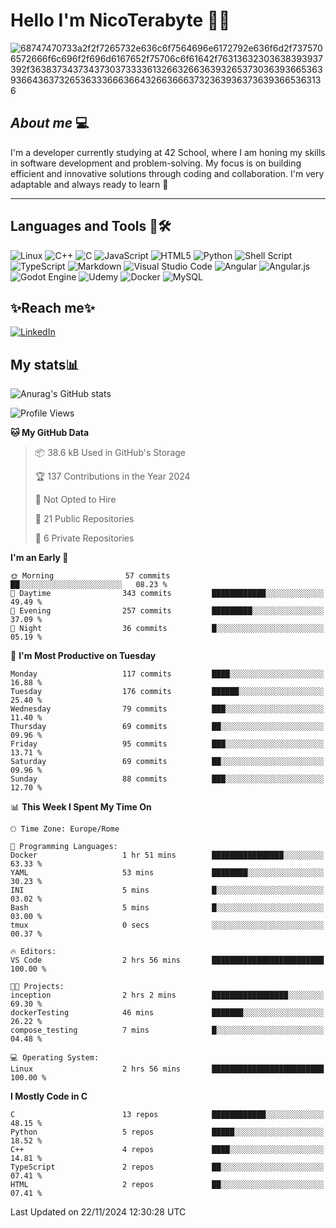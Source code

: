 # Hello I'm NicoTerabyte 🐧🔨

![68747470733a2f2f7265732e636c6f7564696e6172792e636f6d2f7375706572666f6c696f2f696d6167652f75706c6f61642f76313632303638393937392f363837343734373037333361326632663639326537303639366536393664363732653633366636643266366637323639363736393665363136](https://user-images.githubusercontent.com/58959408/232639433-cb0aea21-66f0-4508-a771-85e2089c5a87.gif)



## _About me_ 💻

I'm a developer currently studying at 42 School, where I am honing my skills in software development and problem-solving. My focus is on building efficient and innovative solutions through coding and collaboration. I'm very adaptable and always ready to learn 🚀

---

## **Languages and Tools 🧰🛠️**
![Linux](https://img.shields.io/badge/Linux-FCC624?style=for-the-badge&logo=linux&logoColor=black)
![C++](https://img.shields.io/badge/c++-%2300599C.svg?style=for-the-badge&logo=c%2B%2B&logoColor=white)
![C](https://img.shields.io/badge/c-%2300599C.svg?style=for-the-badge&logo=c&logoColor=white)
![JavaScript](https://img.shields.io/badge/javascript-%23323330.svg?style=for-the-badge&logo=javascript&logoColor=%23F7DF1E)
![HTML5](https://img.shields.io/badge/html5-%23E34F26.svg?style=for-the-badge&logo=html5&logoColor=white)
![Python](https://img.shields.io/badge/python-3670A0?style=for-the-badge&logo=python&logoColor=ffdd54)
![Shell Script](https://img.shields.io/badge/shell_script-%23121011.svg?style=for-the-badge&logo=gnu-bash&logoColor=white)
![TypeScript](https://img.shields.io/badge/typescript-%23007ACC.svg?style=for-the-badge&logo=typescript&logoColor=white)
![Markdown](https://img.shields.io/badge/markdown-%23000000.svg?style=for-the-badge&logo=markdown&logoColor=white)
![Visual Studio Code](https://img.shields.io/badge/Visual%20Studio%20Code-0078d7.svg?style=for-the-badge&logo=visual-studio-code&logoColor=white)
![Angular](https://img.shields.io/badge/angular-%23DD0031.svg?style=for-the-badge&logo=angular&logoColor=white)
![Angular.js](https://img.shields.io/badge/angular.js-%23E23237.svg?style=for-the-badge&logo=angularjs&logoColor=white)
![Godot Engine](https://img.shields.io/badge/GODOT-%23FFFFFF.svg?style=for-the-badge&logo=godot-engine)
![Udemy](https://img.shields.io/badge/Udemy-A435F0?style=for-the-badge&logo=Udemy&logoColor=white)
![Docker](https://img.shields.io/badge/docker-%230db7ed.svg?style=for-the-badge&logo=docker&logoColor=white)
![MySQL](https://img.shields.io/badge/mysql-4479A1.svg?style=for-the-badge&logo=mysql&logoColor=white)


## ✨Reach me✨
[![LinkedIn](https://img.shields.io/badge/linkedin-%230077B5.svg?style=for-the-badge&logo=linkedin&logoColor=white)](https://www.linkedin.com/in/lorenzo-nicotera/)


## My stats📊
![Anurag's GitHub stats](https://github-readme-stats.vercel.app/api?username=nicoterabyte&theme=radical&show_icons=true)

<!--START_SECTION:waka-->
![Profile Views](http://img.shields.io/badge/Profile%20Views-1-blue)

**🐱 My GitHub Data** 

> 📦 38.6 kB Used in GitHub's Storage 
 > 
> 🏆 137 Contributions in the Year 2024
 > 
> 🚫 Not Opted to Hire
 > 
> 📜 21 Public Repositories 
 > 
> 🔑 6 Private Repositories 
 > 
**I'm an Early 🐤** 

```text
🌞 Morning                57 commits          ██░░░░░░░░░░░░░░░░░░░░░░░   08.23 % 
🌆 Daytime                343 commits         ████████████░░░░░░░░░░░░░   49.49 % 
🌃 Evening                257 commits         █████████░░░░░░░░░░░░░░░░   37.09 % 
🌙 Night                  36 commits          █░░░░░░░░░░░░░░░░░░░░░░░░   05.19 % 
```
📅 **I'm Most Productive on Tuesday** 

```text
Monday                   117 commits         ████░░░░░░░░░░░░░░░░░░░░░   16.88 % 
Tuesday                  176 commits         ██████░░░░░░░░░░░░░░░░░░░   25.40 % 
Wednesday                79 commits          ███░░░░░░░░░░░░░░░░░░░░░░   11.40 % 
Thursday                 69 commits          ██░░░░░░░░░░░░░░░░░░░░░░░   09.96 % 
Friday                   95 commits          ███░░░░░░░░░░░░░░░░░░░░░░   13.71 % 
Saturday                 69 commits          ██░░░░░░░░░░░░░░░░░░░░░░░   09.96 % 
Sunday                   88 commits          ███░░░░░░░░░░░░░░░░░░░░░░   12.70 % 
```


📊 **This Week I Spent My Time On** 

```text
🕑︎ Time Zone: Europe/Rome

💬 Programming Languages: 
Docker                   1 hr 51 mins        ████████████████░░░░░░░░░   63.33 % 
YAML                     53 mins             ████████░░░░░░░░░░░░░░░░░   30.23 % 
INI                      5 mins              █░░░░░░░░░░░░░░░░░░░░░░░░   03.02 % 
Bash                     5 mins              █░░░░░░░░░░░░░░░░░░░░░░░░   03.00 % 
tmux                     0 secs              ░░░░░░░░░░░░░░░░░░░░░░░░░   00.37 % 

🔥 Editors: 
VS Code                  2 hrs 56 mins       █████████████████████████   100.00 % 

🐱‍💻 Projects: 
inception                2 hrs 2 mins        █████████████████░░░░░░░░   69.30 % 
dockerTesting            46 mins             ███████░░░░░░░░░░░░░░░░░░   26.22 % 
compose_testing          7 mins              █░░░░░░░░░░░░░░░░░░░░░░░░   04.48 % 

💻 Operating System: 
Linux                    2 hrs 56 mins       █████████████████████████   100.00 % 
```

**I Mostly Code in C** 

```text
C                        13 repos            ████████████░░░░░░░░░░░░░   48.15 % 
Python                   5 repos             █████░░░░░░░░░░░░░░░░░░░░   18.52 % 
C++                      4 repos             ████░░░░░░░░░░░░░░░░░░░░░   14.81 % 
TypeScript               2 repos             ██░░░░░░░░░░░░░░░░░░░░░░░   07.41 % 
HTML                     2 repos             ██░░░░░░░░░░░░░░░░░░░░░░░   07.41 % 
```




 Last Updated on 22/11/2024 12:30:28 UTC
<!--END_SECTION:waka-->
